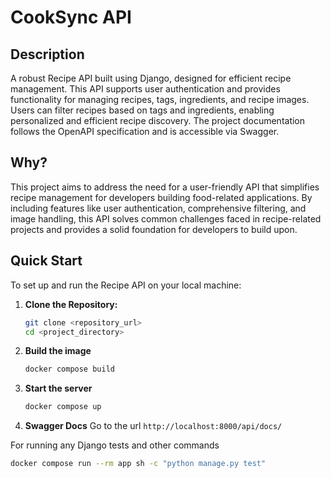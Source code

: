 # CookSync API

## Description

A robust Recipe API built using Django, designed for efficient recipe management. This API supports user authentication and provides functionality for managing recipes, tags, ingredients, and recipe images. Users can filter recipes based on tags and ingredients, enabling personalized and efficient recipe discovery. The project documentation follows the OpenAPI specification and is accessible via Swagger.

## Why?

This project aims to address the need for a user-friendly API that simplifies recipe management for developers building food-related applications. By including features like user authentication, comprehensive filtering, and image handling, this API solves common challenges faced in recipe-related projects and provides a solid foundation for developers to build upon.

## Quick Start

To set up and run the Recipe API on your local machine:

1. **Clone the Repository:**
   ```bash
   git clone <repository_url>
   cd <project_directory>
   ```
2. **Build the image**
   ```bash
   docker compose build
   ```
3. **Start the server**
   ```bash
   docker compose up
   ```
4. **Swagger Docs**
   Go to the url `http://localhost:8000/api/docs/`

For running any Django tests and other commands

```bash
docker compose run --rm app sh -c "python manage.py test"
```
